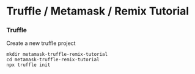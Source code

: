 # Truffle / Metamask / Remix Tutorial

### Truffle

Create a new truffle project

```
mkdir metamask-truffle-remix-tutorial
cd metamask-truffle-remix-tutorial
npx truffle init
